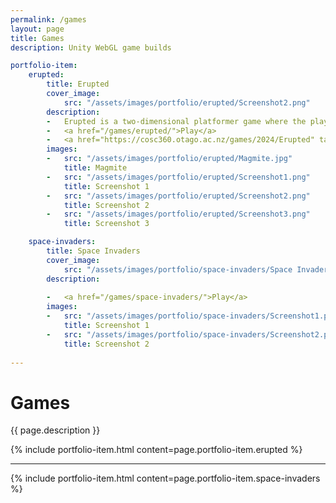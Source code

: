 ```yaml
---
permalink: /games
layout: page
title: Games
description: Unity WebGL game builds

portfolio-item:
    erupted:
        title: Erupted
        cover_image:
            src: "/assets/images/portfolio/erupted/Screenshot2.png"
        description:
        -   Erupted is a two-dimensional platformer game where the player controls Magmite, a lava creature that has just been ejected from its volcanic home by an eruption. The player must return Magmite to the volcano by navigating the levels and destroying obstructions or enemies with it's lava projectiles, but be careful as Magmite only has so much lava.
        -   <a href="/games/erupted/">Play</a>
        -   <a href="https://cosc360.otago.ac.nz/games/2024/Erupted" target="_blank">Erupted - COSC360</a>
        images:
        -   src: "/assets/images/portfolio/erupted/Magmite.jpg"
            title: Magmite
        -   src: "/assets/images/portfolio/erupted/Screenshot1.png"
            title: Screenshot 1
        -   src: "/assets/images/portfolio/erupted/Screenshot2.png"
            title: Screenshot 2
        -   src: "/assets/images/portfolio/erupted/Screenshot3.png"
            title: Screenshot 3

    space-invaders:
        title: Space Invaders
        cover_image:
            src: "/assets/images/portfolio/space-invaders/Space Invaders Menu Background.png"
        description:
        
        -   <a href="/games/space-invaders/">Play</a>
        images:
        -   src: "/assets/images/portfolio/space-invaders/Screenshot1.png"
            title: Screenshot 1
        -   src: "/assets/images/portfolio/space-invaders/Screenshot2.png"
            title: Screenshot 2
        
---
```


# Games

{{ page.description }}


{% include portfolio-item.html content=page.portfolio-item.erupted %}

<hr>

{% include portfolio-item.html content=page.portfolio-item.space-invaders %}